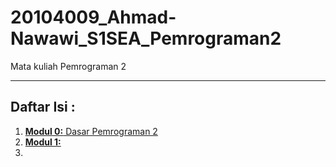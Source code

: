 # 20104009_Ahmad-Nawawi_S1SEA_Pemrograman2
Mata kuliah Pemrograman 2

<hr>

## Daftar Isi :
1. [**Modul 0:** Dasar Pemrograman 2](https://github.com/ahmadmcer/20104009_Ahmad-Nawawi_S1SEA_Pemrograman2/tree/modul0)
2. [**Modul 1:**](#)
3. 
